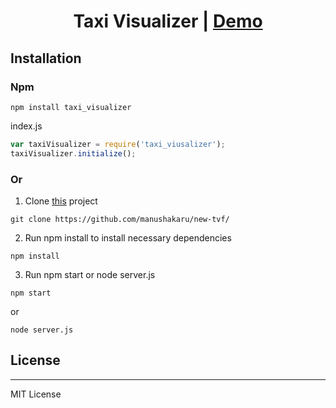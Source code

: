 <h1 align="center">Taxi Visualizer | <a href="https://manushakaru.github.io/">Demo</a></h1>


## Installation

### Npm
```
npm install taxi_visualizer
```
index.js
```js
var taxiVisualizer = require('taxi_viusalizer');
taxiVisualizer.initialize();

```
### Or 

1. Clone [this](https://github.com/manushakaru/new-tvf/) project
```
git clone https://github.com/manushakaru/new-tvf/
```
2. Run npm install to install necessary dependencies
```
npm install
```
3. Run npm start or node server.js
```
npm start
```
or
```
node server.js
```

## License
----
MIT License
